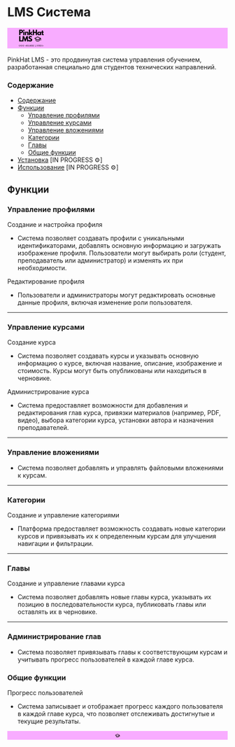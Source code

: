 
# LMS Система

![image](https://github.com/OOO-KAKIE-LYUDI/.github/blob/main/profile/ban.png)

PinkHat LMS - это продвинутая система управления обучением, разработанная специально для студентов технических направлений.

### Содержание

- [Содержание](#cодержание)
- [Функции](#функции)
  - [Управление профилями](#управление-профилями)
  - [Управление курсами](#управление-курсами)
  - [Управление вложениями](#управление-вложениями)
  - [Категории](#категории)
  - [Главы](#главы)
  - [Общие функции](#общие-функции)
- [Установка](#установка) [IN PROGRESS ⚙️]
- [Использование](#использование) [IN PROGRESS ⚙️]

## Функции

### Управление профилями

Создание и настройка профиля
- Система позволяет создавать профили с уникальными идентификаторами, добавлять основную информацию и загружать изображение профиля. Пользователи могут выбирать роли (студент, преподаватель или администратор) и изменять их при необходимости.

Редактирование профиля
- Пользователи и администраторы могут редактировать основные данные профиля, включая изменение роли пользователя.

---

### Управление курсами

Создание курса
- Система позволяет создавать курсы и указывать основную информацию о курсе, включая название, описание, изображение и стоимость. Курсы могут быть опубликованы или находиться в черновике.

Администрирование курса
- Система предоставляет возможности для добавления и редактирования глав курса, привязки материалов (например, PDF, видео), выбора категории курса, установки автора и назначения преподавателей.

---

### Управление вложениями
- Система позволяет добавлять и управлять файловыми вложениями к курсам.

---

### Категории
Создание и управление категориями
- Платформа предоставляет возможность создавать новые категории курсов и привязывать их к определенным курсам для улучшения навигации и фильтрации.
  
---

### Главы
Создание и управление главами курса
-  Система позволяет добавлять новые главы курса, указывать их позицию в последовательности курса, публиковать главы или оставлять их в черновике.

---

### Администрирование глав
-  Система позволяет привязывать главы к соответствующим курсам и учитывать прогресс пользователей в каждой главе курса.

### Общие функции
Прогресс пользователей
- Система записывает и отображает прогресс каждого пользователя в каждой главе курса, что позволяет отслеживать достигнутые и текущие результаты.

![image](https://github.com/OOO-KAKIE-LYUDI/.github/blob/main/profile/delim.png)
